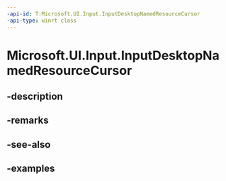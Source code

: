```yaml
---
-api-id: T:Microsoft.UI.Input.InputDesktopNamedResourceCursor
-api-type: winrt class
---
```


# Microsoft.UI.Input.InputDesktopNamedResourceCursor

<!--
public sealed class InputDesktopNamedResourceCursor : Microsoft.UI.Input.InputCursor
-->


## -description

## -remarks

## -see-also

## -examples


